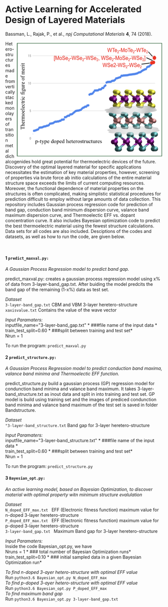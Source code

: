 # Active Learning for Accelerated Design of Layered Materials
Bassman, L., Rajak, P., et al., *npj Computational Materials* **4**, 74 (2018).

<img src="Highlight_Figure.png" width="473" height="373" align="right">


Hetero-structures made from vertically stacked monolayers of transition metal dichalcogenides hold great potential for thermoelectric devices of the future. Discovery of the optimal layered material for specific applications necessitates the estimation of key material properties, however, screening of properties via brute force ab initio calculations of the entire material structure space exceeds the limits of current computing resources. Moreover, the functional dependence of material properties on the structures is often complicated, making simplistic statistical procedures for prediction difficult to employ without large amounts of data collection.  This repository includes Gaussian process regression code for prediction of band gap, conduction band minimum dispersion curve, valance band maximum dispersion curve, and Thermoelectic EFF vs. dopant concentration curve.  It also includes Bayesian optimization code to predict the best thermoelectric material using the fewest structure calculations.  Data sets for all codes are also included.  Desciptions of the codes and datasets, as well as how to run the code, are given below.

<br>

#### 1 ```predict_maxval.py:```
*A Gaussian Process Regression model to predict band gap.* 

predict_maxval.py: creates a gaussian process regression model using x% of data from 3-layer-band_gap.txt. After buiding the model predcits the band gap of the remaining (1-x%) data as test set. <br />

*Dataset* <br /> 
```3-layer-band_gap.txt``` CBM and VBM 3-layer heretero-structure <br /> 
```xaxisvalue.txt```   Contains the value of the wave vector 

*Input Paramaters:* <br /> 
inputfile_name="3-layer-band_gap.txt"    * ###file name of the input data * <br />
train_test_split=0.60                    * ###split between training and test set* <br />
Nrun = 1    <br />

To run the program: ```predict_maxval.py ``` <br /> 

#### 2 ```predict_structure.py:```
*A Gaussian Process Regression model to predict conduction band maxima, valance band minima and Thermoelectic EFF function.*

predict_structure.py build a gaussian process (GP) regression model for condunction band minima and valance band maximum. It takes 3-layer-band_structure.txt as inout data and split in into training and test set. GP model is build using training set and the images of prediced condunction band minima and valance band maximum of the test set is saved in folder Bandstructure.

*Dataset* <br /> 
```"3-layer-band_structure.txt``` Band gap for 3-layer heretero-structure <br /> 

*Input Paramaters:* <br /> 
inputfile_name="3-layer-band_structure.txt"    * ###file name of the input data * <br />
train_test_split=0.60                    * ###split between training and test set* <br />
Nrun = 1    <br />

To run the program: ```predict_structure.py ``` <br /> 

#### 3 ```Bayesian_opt.py:``` 
*An active learning model, based on Bayesian Optimization, to discover material with optimal property witn minimum structure evalulation*

*Dataset* <br /> 
```N_doped_EFF_max.txt ```  EFF (Electronic fitness function) maximum value for n-doped 3-layer heretero-structure <br /> 
```P_doped_EFF_max.txt ```  EFF (Electronic fitness function) maximum value for p-doped 3-layer heretero-structure  <br /> 
```3-layer-band_gap.txt ``` Maximum Band gap for 3-layer heretero-structure <br /> 

*Input Paramaters:* <br /> 
Inside the code Bayesian_opt.py, we have <br /> 
Nruns = 1                  * ### total number of Bayesian  Optimization runs* <br /> 
train_test_split=0.10      * ### initial sampled data in a given Bayesian  Optimization run* <br /> 

*To find n-doped 3-ayer hetero-structure with optimal EFF value* <br /> 
Run ```python3.6 Bayesian_opt.py N_doped_EFF_max ``` <br /> 
*To find p-doped 3-ayer hetero-structure with optimal EFF value* <br /> 
Run ```python3.6 Bayesian_opt.py P_doped_EFF_max ``` <br /> 
*To find maximum band gap* <br />
Run ```python3.6 Bayesian_opt.py 3-layer-band_gap.txt``` <br /> 










